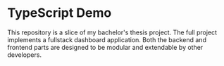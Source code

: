 # TypeScript Demo

This repository is a slice of my bachelor's thesis project. The full project implements a fullstack dashboard application. Both the backend and frontend parts are designed to be modular and extendable by other developers.